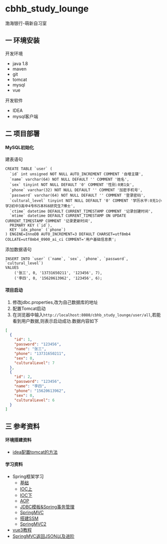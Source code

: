 # cbhb_study_lounge
渤海银行-萌新自习室

## 一 环境安装

开发环境

- java 1.8
- maven
- git
- tomcat
- mysql
- vue

开发软件

- IDEA
- mysql客户端

## 二 项目部署

#### MySQL初始化

建表语句

```mysql
CREATE TABLE `user` (
  `id` int unsigned NOT NULL AUTO_INCREMENT COMMENT '自增主键',
  `name` varchar(64) NOT NULL DEFAULT '' COMMENT '姓名',
  `sex` tinyint NOT NULL DEFAULT '0' COMMENT '性别:0男1女',
  `phone` varchar(32) NOT NULL DEFAULT '' COMMENT '加密手机号',
  `password` varchar(64) NOT NULL DEFAULT '' COMMENT '登录密码',
  `cultural_level` tinyint NOT NULL DEFAULT '0' COMMENT '学历水平:0无1小学2初中3高中4专科5本科6研究生7博士',
  `ctime` datetime DEFAULT CURRENT_TIMESTAMP COMMENT '记录创建时间',
  `mtime` datetime DEFAULT CURRENT_TIMESTAMP ON UPDATE CURRENT_TIMESTAMP COMMENT '记录更新时间',
  PRIMARY KEY (`id`),
  KEY `idx_phone` (`phone`)
) ENGINE=InnoDB AUTO_INCREMENT=3 DEFAULT CHARSET=utf8mb4 COLLATE=utf8mb4_0900_ai_ci COMMENT='用户基础信息表';
```

添加数据语句

```mysql
INSERT INTO `user` (`name`, `sex`, `phone`, `password`, `cultural_level`)
VALUES
	('张三', 0, '13731650211', '123456', 7),
	('李四', 0, '15620613962', '123456', 6);
```

#### 项目启动

1. 修改jdbc.properties,改为自己数据库的地址
2. 配置Tomcat启动
3. 在浏览器中输入`http://localhost:8080/cbhb_study_lounge/user/all`,若能看到用户数据,则表示启动成功.数据内容如下
```json
[
  {
    "id": 1,
    "password": "123456",
    "name": "张三",
    "phone": "13731650211",
    "sex": 0,
    "culturalLevel": 7
  },
  {
    "id": 2,
    "password": "123456",
    "name": "李四",
    "phone": "15620613962",
    "sex": 0,
    "culturalLevel": 6
  }
]
```

## 三 参考资料

#### 环境搭建资料

+ [idea配置tomcat的方法](https://blog.csdn.net/LT_1029/article/details/87972919)

#### 学习资料

+ Spring框架学习
    - [基础](https://www.jianshu.com/p/00d67a878001)
    - [IOC上](https://www.jianshu.com/p/fc4b915b01df)
    - [IOC下](https://www.jianshu.com/p/2dae9702d142)
    - [AOP](https://www.jianshu.com/p/fe2a1eebfd17)
    - [JDBC模板&Spring事务管理](https://www.jianshu.com/p/08956e4977a7)
    - [SpringMVC](https://www.jianshu.com/p/5ead7ace9a06)
    - [搭建SSM](https://www.jianshu.com/p/1eda98e24ffc)
    - [SpringMVC2](https://www.jianshu.com/p/a9b05a440259)
+ [vue3教程](https://www.runoob.com/vue3/vue3-tutorial.html)
+ [SpringMVC返回JSON以及进阶](https://www.jianshu.com/p/02db299b1f3a)